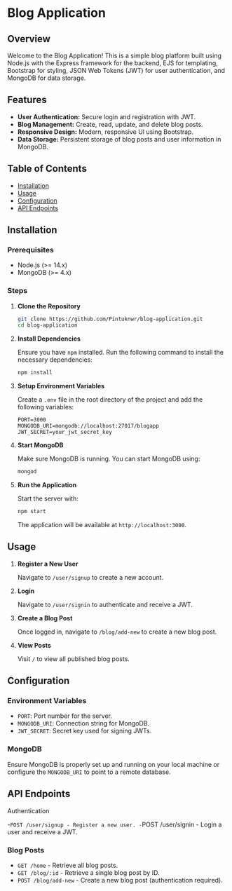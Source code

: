 
# Blog Application

## Overview

Welcome to the Blog Application! This is a simple blog platform built using Node.js with the Express framework for the backend, EJS for templating, 
Bootstrap for styling, JSON Web Tokens (JWT) for user authentication, and MongoDB for data storage.

## Features

- **User Authentication:** Secure login and registration with JWT.
- **Blog Management:** Create, read, update, and delete blog posts.
- **Responsive Design:** Modern, responsive UI using Bootstrap.
- **Data Storage:** Persistent storage of blog posts and user information in MongoDB.

## Table of Contents

- [Installation](#installation)
- [Usage](#usage)
- [Configuration](#configuration)
- [API Endpoints](#api-endpoints)

## Installation

### Prerequisites

- Node.js (>= 14.x)
- MongoDB (>= 4.x)

### Steps

1. **Clone the Repository**

   ```bash
   git clone https://github.com/Pintuknwr/blog-application.git
   cd blog-application
   ```

2. **Install Dependencies**

   Ensure you have `npm` installed. Run the following command to install the necessary dependencies:

   ```bash
   npm install
   ```

3. **Setup Environment Variables**

   Create a `.env` file in the root directory of the project and add the following variables:

   ```env
   PORT=3000
   MONGODB_URI=mongodb://localhost:27017/blogapp
   JWT_SECRET=your_jwt_secret_key
   ```

4. **Start MongoDB**

   Make sure MongoDB is running. You can start MongoDB using:

   ```bash
   mongod
   ```

5. **Run the Application**

   Start the server with:

   ```bash
   npm start
   ```

   The application will be available at `http://localhost:3000`.

## Usage

1. **Register a New User**

   Navigate to `/user/signup` to create a new account.

2. **Login**

   Navigate to `/user/signin` to authenticate and receive a JWT.

3. **Create a Blog Post**

   Once logged in, navigate to `/blog/add-new` to create a new blog post.

4. **View Posts**

   Visit `/` to view all published blog posts.


## Configuration

### Environment Variables

- `PORT`: Port number for the server.
- `MONGODB_URI`: Connection string for MongoDB.
- `JWT_SECRET`: Secret key used for signing JWTs.

### MongoDB

Ensure MongoDB is properly set up and running on your local machine or configure the `MONGODB_URI` to point to a remote database.

## API Endpoints

Authentication

-`POST /user/signup - Register a new user.
-`POST /user/signin - Login a user and receive a JWT.

### Blog Posts

- `GET /home` - Retrieve all blog posts.
- `GET /blog/:id` - Retrieve a single blog post by ID.
- `POST /blog/add-new` - Create a new blog post (authentication required).

